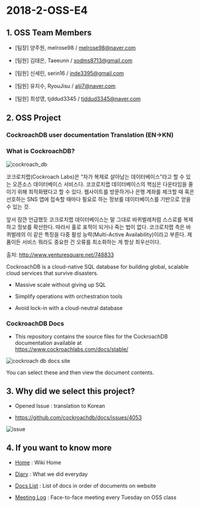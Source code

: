 # 2018-2-OSS-E4

## 1. OSS Team Members

- [팀장]
양주원,  melrose98 / melrose98@naver.com

- [팀원]
김태은, Taeeunn / xodms8713@gmail.com 

- [팀원]
신세린, serin16 / inde3395@gmail.com 

- [팀원]
유지수, RyouJisu / alji7@naver.com  

- [팀원]
최성영, tjddud3345 / tjddud3345@naver.com  


## 2. OSS Project

### CockroachDB user documentation Translation (EN->KN) 

### What is CockroachDB?

 ![cockroach_db](https://user-images.githubusercontent.com/32799078/49074189-86b77480-f277-11e8-93dd-3a92effbe6ad.png)
 
코크로치랩(Cockroach Labs)은 “자가 복제로 살아남는 데이터베이스”라고 할 수 있는 오픈소스 데이터베이스 서비스다. 코코로치랩 데이터베이스의 핵심은 다운타임을 줄이기 위해 최적화됐다고 할 수 있다. 웹사이트를 방문하거나 은행 계좌를 체크할 때 혹은 선호하는 SNS 앱에 접속할 때마다 필요로 하는 정보를 데이터베이스를 기반으로 얻을 수 있는 것.

앞서 잠깐 언급했듯 코크로치랩 데이터베이스는 말 그대로 바퀴벌레처럼 스스로를 복제하고 정보를 확산한다. 따라서 홀로 표적이 되거나 죽는 법이 없다. 코크로치랩 측은 바퀴벌레의 이 같은 특징을 다중 활성 능력(Multi-Active Availability)이라고 부른다. 제품이든 서비스 뭐라도 중요한 건 오류를 최소화하는 게 항상 최우선이다.

출처: http://www.venturesquare.net/748833

CockroachDB is a cloud-native SQL database for building global, scalable cloud services that survive disasters.

  - Massive scale without giving up SQL
  
  - Simplify operations with orchestration tools
  
  - Avoid lock-in with a cloud-neutral database

### CockroachDB Docs

- This repository contains the source files for the CockroachDB documentation available at https://www.cockroachlabs.com/docs/stable/

 ![cockroach db docs site](https://user-images.githubusercontent.com/38908158/49432909-15863d00-f7f4-11e8-9a75-5b5f13d25d6b.PNG)

   You can select these and then view the document contents.


## 3. Why did we select this project? 

- Opened Issue : translation to Korean

- https://github.com/cockroachdb/docs/issues/4053

 ![issue](https://user-images.githubusercontent.com/32799078/49083069-dc4b4b80-f28e-11e8-877d-1c8916a9dfdc.png)


## 4. If you want to know more

- [Home](https://github.com/18-2-SKKU-OSS/2018-2-OSS-E4.wiki.git) : Wiki Home

- [Diary](https://github.com/18-2-SKKU-OSS/2018-2-OSS-E4/wiki/Diary) : What we did everyday

- [Docs List](https://github.com/18-2-SKKU-OSS/2018-2-OSS-E4/wiki/Docs-List) : List of docs in order of documents on website

- [Meeting Log](https://github.com/18-2-SKKU-OSS/2018-2-OSS-E4/wiki/Meeting-Log) : Face-to-face meeting every Tuesday on OSS class
